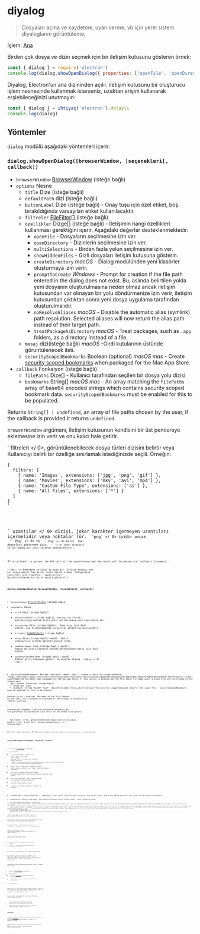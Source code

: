 # diyalog

> Dosyaları açma ve kaydetme, uyarı verme, vb için yerel sistem diyaloglarını görüntüleme.

İşlem: [Ana](../glossary.md#main-process)

Birden çok dosya ve dizin seçmek için bir iletişim kutusunu gösteren örnek:

```javascript
const { dialog } = require('electron')
console.log(dialog.showOpenDialog({ properties: ['openFile', 'openDirectory', 'multiSelections'] }))
```

Diyalog, Electron'un ana dizininden açılır. iletişim kutusunu bir oluşturucu işlem nesnesinde kullanmak isterseniz, uzaktan erişim kullanarak erşiebileceğinizi unutmayın:

```javascript
const { dialog } = ihtiyaç('electron').dolaylı
console.log(dialog)
```

## Yöntemler

`dialog` modülü aşağıdaki yöntemleri içerir:

### `dialog.showOpenDialog([browserWindow, ]seçenekleri[, callback])`

* `browserWindow` [BrowserWindow](browser-window.md) (isteğe bağlı)
* `options` Nesne 
  * `title` Dize (isteğe bağlı)
  * `defaultPath` dizi (isteğe bağlı)
  * `buttonLabel` Dize (isteğe bağlı) - Onay tuşu için özel etiket, boş bırakıldığında varsayılan etiket kullanılacaktır.
  * `filtreler` [FileFilter[]](structures/file-filter.md) (isteğe bağlı)
  * `özellikler` Dizge[] (isteğe bağlı) - İletişimin hangi özellikleri kullanması gerektiğini içerir. Aşağıdaki değerler desteklenmektedir: 
    * `openFile` - Dosyaların seçilmesine izin ver.
    * `openDirectory` - Dizinlerin seçilmesine izin ver.
    * `multiSelections` - Birden fazla yolun seçilmesine izin ver.
    * `showHiddenFiles` - Gizli dosyaları iletişim kutusuna gösterin.
    * `createDirectory` *macOS* - Dialog modülünden yeni klasörler oluşturmaya izin verir.
    * `promptToCreate` *Windows* - Prompt for creation if the file path entered in the dialog does not exist. Bu, aslında belirtilen yolda yeni dosyanın oluşturulmasına neden olmaz ancak iletişim kutusundan var olmayan bir yolu döndürmenize izin verir, iletişim kutusundan çıktıktan sonra yeni dosya uygulama tarafından oluşturulmalıdır.
    * `noResolveAliases` *macOS* - Disable the automatic alias (symlink) path resolution. Selected aliases will now return the alias path instead of their target path.
    * `treatPackageAsDirectory` *macOS* - Treat packages, such as `.app` folders, as a directory instead of a file.
  * `mesaj` dizi(isteğe bağlı) *macOS* -Girdi kutularının üstünde görüntülenecek ileti.
  * `securityScopedBookmarks` Boolean (optional) *masOS* *mas* - Create [security scoped bookmarks](https://developer.apple.com/library/content/documentation/Security/Conceptual/AppSandboxDesignGuide/AppSandboxInDepth/AppSandboxInDepth.html#//apple_ref/doc/uid/TP40011183-CH3-SW16) when packaged for the Mac App Store.
* `callback` Fonksiyon (isteğe bağlı) 
  * `filePaths` Dize[] - Kullanıcı tarafından seçilen bir dosya yolu dizisi
  * `bookmarks` String[] *macOS* *mas* - An array matching the `filePaths` array of base64 encoded strings which contains security scoped bookmark data. `securityScopedBookmarks` must be enabled for this to be populated.

Returns `String[] | undefined`, an array of file paths chosen by the user, if the callback is provided it returns `undefined`.

`browserWindow` argümanı, iletişim kutusunun kendisini bir üst pencereye eklemesine izin verir ve onu kalıcı hale getirir.

` filtreleri </ 0>, görüntülenebilecek dosya türleri dizisini belirtir veya Kullanıcıyı belirli bir özelliğe sınırlamak istediğinizde seçili. Örneğin:</p>

<pre><code class="javascript">{
  filters: [
    { name: 'Images', extensions: ['jpg', 'png', 'gif'] },
    { name: 'Movies', extensions: ['mkv', 'avi', 'mp4'] },
    { name: 'Custom File Type', extensions: ['as'] },
    { name: 'All Files', extensions: ['*'] }
  ]
}
`</pre> 

` uzantılar </ 0> dizisi, joker karakter içermeyen uzantıları içermelidir veya noktalar (ör.
<code> 'png' </ 0> iyidir ancak <code> '. Png' </ 0> ve <code> '*. Png' </ 0> kötü). Tüm dosyaları göstermek için,
<code> '*' </ 0> joker karakteri kullan (başka bir joker karakter desteklenmiyor).</p>

<p>If a <code>callback` is passed, the API call will be asynchronous and the result will be passed via `callback(filenames)`.

** Not: </ 0>Windows ve Linux'ta açık bir iletişim kutusu, hem bir dosya seçici hem de bir dizin seçici olamaz. dolayısıyla `özellikleri` için `['openFile', 'openDirectory']` Bu platformlarda bir dizin seçici gösterilir.</p> 

### `dialog.showSaveDialog([browserWindow, ]seçenekleri[, callback])`

* `browserWindow` [BrowserWindow](browser-window.md) (isteğe bağlı)
* `seçenekler` Nesne 
  * `title` Dize (isteğe bağlı)
  * `defaultPath`dizi (isteğe bağlı) -Varsayılan olarak kullanılacak mutlak dizin yolu, mutlak dosya yolu veya dosya adı.
  * `buttonLabel` Dize (isteğe bağlı) - Onay tuşu için özel etiket, boş bırakıldığında varsayılan etiket kullanılacaktır.
  * `filtreler` [FileFilter[]](structures/file-filter.md) (isteğe bağlı)
  * `mesaj` dize (isteğe bağlı) *macOS* - Metin alanlarının üstünde görüntülenecek ileti.
  * `nameFieldLabel` dize (isteğe bağlı) *macOS* - Dosya adı metin alanının önünde görüntülenen metin için özel etiket.
  * `showsTagField`Boolean (isteğe bağlı) *macOS* - Etiket giriş kutusunu göster, varsayılan olarak ` doğru </ 0> 'dır.</li>
<li><code>securityScopedBookmarks` Boolean (optional) *masOS* *mas* - Create a [security scoped bookmark](https://developer.apple.com/library/content/documentation/Security/Conceptual/AppSandboxDesignGuide/AppSandboxInDepth/AppSandboxInDepth.html#//apple_ref/doc/uid/TP40011183-CH3-SW16) when packaged for the Mac App Store. If this option is enabled and the file doesn't already exist a blank file will be created at the chosen path.
* `geri aramak` Fonksiyon (isteğe bağlı) 
  * `dosya adı` dize
  * `bookmark` String *macOS* *mas* - Base64 encoded string which contains the security scoped bookmark data for the saved file. `securityScopedBookmarks` must be enabled for this to be present.

Returns `String | undefined`, the path of the file chosen by the user, if a callback is provided or the dialog is cancelled it returns `undefined`.

`browserWindow` argüman, iletişim kutusunun kendisini bir üst pencereye iliştirmesine izin verir ve onu modal hale getirir.

` filtreleri </ 0>, görüntülenebilen dosya türleri dizisini belirtir, bir örnek için <code> dialog.showOpenDialog </ 0> konusuna bakın.</p>

<p>Bir <code> geri arama </ 0> geçilirse, API çağrısı eş zamansız olur ve sonuç <code> Geri arama (dosya adı) </ 0> üzerinden geçilecek.</p>

<h3><code>dialog.showMessageBox([browserWindow, ]seçenekleri[, callback])`</h3> 

* `browserWindow` [BrowserWindow](browser-window.md) (isteğe bağlı)
* `seçenekler` Nesne 
  * `tip` dize(isteğe bağlı) - olabilir `"yok"`, `"bilgi"`, `"hata"`, `"sorun"` ya da `"uyarı"`. Windows üzerinden,` "soru" </ 0>, <code> "bilgi" ` ile aynı simgeyi görüntüler, ` "simgesi" </ 0> seçeneğini kullanarak bir simge belirlemediğiniz sürece. MacOS üzerinden,<code>"uyarı"` ve `"hata"` her ikisi de aynı uyarı simgesini gösterir.
  * `düğmeleri` dize[] (isteğe bağlı) -Düğmeler için metin dizisi. Windows'ta, boş bir dizi, "Tamam" etiketli bir düğme ile sonuçlanır.
  * `varsayılan Kimlik` tamsayı(isteğe bağlı)-Düğmeler dizisindeki düğme dizini, ileti kutusu açıldığında varsayılan olarak seçilir.
  * `başlık` dize(isteğe bağlı) - Mesaj kutusunun başlığı, bazı platformlar bunu göstermeyecektir.
  * `mesaj` dize- Mesaj kutusunun içeriği.
  * ` ayrıntı </ 0> Dizge (isteğe bağlı) - Mesajın ek bilgileri.</li>
<li><code>checkboxLabel` dizge(isteğe bağlı) - sağlandıysa, ileti kutusu verilen etiketi içeren bir onay kutusu içerir. Onay kutusu durumu yalnızca ` geri arama </ 0> kullanılırken incelenebilir.</li>
<li><code>checkboxChecked` Boolean (isteğe bağlı) -Onay kutusunun başlangıçta kontrol edilmiş durumu. ` yanlış </ 0> varsayılan olarak.</li>
<li><code>icon` [NativeImage](native-image.md) (isteğe bağlı)
  * `cancelId` Integer (isteğe bağlı) - Diyalogu iptal etmek için kullanılacak düğmenin indeksi,` Esc </ 0> tuşu ile. Varsayılan olarak bu, etiket olarak "iptal" veya "hayır" ile ilk düğmeye atanır. Böyle bir etiketli düğme yoksa ve bu seçenek ayarlanmamışsa, <code>0`dönüş değeri veya geri arama yanıtı olarak kullanılacaktır.
  * `noLink` Boolean (isteğe bağlı) - Windows Elektron' da `buttons`' dan hangisinin ortak düğmeler olduğunu ve diğer iletişim kutusundaki komutların bağlantılarını anlamaya çalışacağız ("İptal" veya "Evet" gibi). Bu işlem diyaloğun modern Windows aplikasyonu tarzında çıkmasını sağlar. Bu davranış hoşunuza gitmiyorsa, `noLink` `true` ayarlayabilirsiniz.
  * `normalizeAccessKeys` Boolean (İsteğe Bağlı) - Platformlar arasında klavye erişim anahtarlarını normalize eder. Varsayılan `false`'dur. Bunun etkinleştirilmesi, klavye kısayol erişim anahtarının yerleştirilmesi için düğme etiketlerinde `&` kullanıldığını ve etiketlerin her platformda doğru şekilde çalışacak şekilde dönüştürüleceğini varsayar, `&` karakterler macOS'ta kaldırılır, Linux'ta `_` olarak dönüştürülür ve Windows'ta dokunulmaz bırakılır. Örneğin; `Vie&w` düğme etiketi Linux' ta `Vie_w` ve macOS' ta `View` olarak dönüştürülecektir, Windows ve Linux' ta `Alt-W` yoluyla seçilebilir.
* `geri aramak` Fonksiyon (isteğe bağlı) 
  * `response` Number - Tıklanan düğmenin yolu.
  * `checkboxChecked` Boolean - `checkboxLabel` onay kutusu işaretli olarak ayarlanmış olmalıdır. Aksi halde `false`.

`Integer` tıklanan düğmenin indeksini döndürür, eğer bir geri dönüş sağlanırsa tanımsız bir şekilde geri döndürür.

Bir mesaj kutusu gösterir, ileti kutusu kapanıncaya kadar söz konusu işlemi engeller. Tıklanan düğmenin dizinini döndürür.

`browserWindow` argüman, iletişim kutusunun kendisini bir üst pencereye iliştirmesine izin verir ve onu modal hale getirir.

Eğer bir `callback` geçilirse, Sonuç `callback(response)`üzerinden iletilecek ve API çağrısı eş zamansız olacaktır.

### `diyalog.showErrorBox(başlık, içerik)`

* `title` dizi - Hata kutusunda görüntülenecek başlığı belirler.
* `content` dizi - Hata kutusunda görüntülenecek olan metnin içeriğini belirler.

Bir hata iletisi gösteren bir kalıcı iletişim kutusu görüntüler.

Bu API daha önce güvenli bir şekilde çağrılabilir `ready` event the `app` module emits, genellikle yıldızın erken safhasındaki hataları bildirmek için kullanılır. Uygulama öncesi aradıysa `ready`event on Linux'ta, mesaj stderr'e gönderilecek.

### `dialog.showCertificateTrustDialog([browserWindow, ]options, callback)` *macOS* *Windows*

* `browserWindow` [BrowserWindow](browser-window.md) (isteğe bağlı)
* `seçenekler` Nesne 
  * `certificate` [Certificate](structures/certificate.md) - Sertifika için güven ve önemi belirtir.
  * `message` String - Kullanıcı tarafından görüntülenecek mesajı belirtir.
* `callback` Function

MacOS'ta, bu, bir ileti ve sertifikayı gösteren bir kalıcı iletişim kutusu görüntüler kullanıcıya aşağıdakilere güven / giriş imkanı verir. `browserWindow` Argümentini sağladığınızda, iletişim kutusu ana pencereye eklenerek kalıcı hale gelir.

Windows işletim sisteminde Win32'de kullnaılan API nedeniyle seçenekler daha kısıtlıdır:

* `message` argümanı İşletim sisteminin kendi onay diyaloğunu kullanması sebebiyle kullanılmıyor,.
* `browserWindow`' ı kalıcı bir onay kutusu haline getirmek mümkün olmadığından argümanı yok sayılır.

## Sayfalar

On macOS, dialogs are presented as sheets attached to a window if you provide a [`BrowserWindow`](browser-window.md) reference in the `browserWindow` parameter, or modals if no window is provided.

Sayfalara eklenen Windows çerçevesinden ofset değerini değiştirmek için `BrowserWindow.getCurrentWindow().setSheetOffset(offset)` komutunu çağırabilirsiniz.